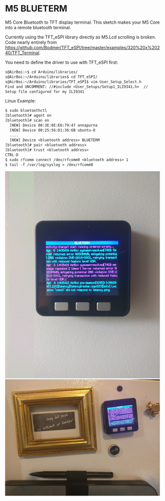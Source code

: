 # M5 BLUETERM
M5 Core Bluetooth to TFT display terminal. This sketch makes your M5 Core into a remote bluetooth terminal.

Currently using the TFT_eSPI library directly as M5.Lcd scrolling is broken. Code nearly entirely from https://github.com/Bodmer/TFT_eSPI/tree/master/examples/320%20x%20240/TFT_Terminal.

You need to define the driver to use with TFT_eSPI first:
```
s@AirBoi:~$ cd Arduino/libraries/
s@AirBoi:~/Arduino/libraries$ cd TFT_eSPI/
s@AirBoi:~/Arduino/libraries/TFT_eSPI$ vim User_Setup_Select.h 
Find and UNCOMMENT: //#include <User_Setups/Setup1_ILI9341.h>  // Setup file configured for my ILI9341
```

Linux Example:
```
$ sudo bluetoothctl
[bluetooth]# agent on
[bluetooth]# scan on
  [NEW] Device 08:3E:8E:E6:79:47 annapurna
  [NEW] Device 00:25:56:D1:36:6B ubuntu-0
  ....
  [NEW] Device <bluetooth address> BLUETERM
[bluetooth]# pair <bluetooth address>
[bluetooth]# trust <bluetooth address>
CTRL-D
$ sudo rfcomm connect /dev/rfcomm0 <bluetooth address> 1
$ tail -f /var/log/syslog > /dev/rfcomm0
```

![Example1](images/IMG_20190406_143541.jpg)
![Example2](images/IMG_20190406_143720.jpg)
